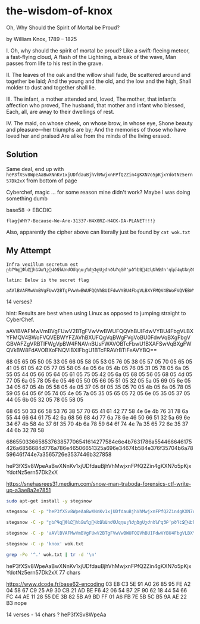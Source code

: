 # the-wisdom-of-knox

Oh, Why Should the Spirit of Mortal be Proud?

by William Knox, 1789 – 1825

I. Oh, why should the spirit of mortal be proud?
Like a swift-fleeing meteor, a fast-flying cloud,
A flash of the Lightning, a break of the wave,
Man passes from life to his rest in the grave.

II. The leaves of the oak and the willow shall fade,
Be scattered around and together be laid;
And the young and the old, and the low and the high,
Shall molder to dust and together shall lie.

III. The infant, a mother attended and, loved,
The mother, that infant’s affection who proved,
The husband, that mother and infant who blessed,
Each, all, are away to their dwellings of rest.

IV. The maid, on whose cheek, on whose brow, in whose eye,
Shone beauty and pleasure––her triumphs are by;
And the memories of those who have loved her and praised
Are alike from the minds of the living erased.

## Solution

Same deal, end up with `heP3fXSv8WpeAaBwXNnKv1xjUDfdauBjhVhMwjxnFPfQ2Zin4gKXN7o5pKjxYdotNz5ern57Dk2xX`
from bottom of page

Cyberchef, magic ... for some reason mine didn't work? Maybe I was doing something dumb

base58 -> EBCDIC

`flag{WHY?-Because-We-Are-31337-H4X0RZ-H4CK-DA-PLANET!!!}`

Also, apparently the cipher above can literally just be found by `cat wok.txt`

## My Attempt

```
Infra vexillum secretum est
ըեՐԳզ՘ՓնԸ՗հեՁաՂշ՘ՎծՋնԱոժՕՄզդայՂժըՖըՍշժոծՆՐզՑԲ՚թծԴէՋ՘ՎԷկԵհՋժոՙդկմՎպԵեղծԵԷՄիԲո՘

latin: Below is the secret flag
```

```
aAVlBVAFMwVmBVgFUwV2BTgFVwVwBWUFQQVhBUIFdwVYBU4FbgVLBXYFMQV4BWoFVQVEBWYFZAVhBXUFQgVqBWgFVgVoBU0FdwVqBXgFbgVGBVAFZgVRBTIFWgVpBW4FNAVnBUsFWAVOBTcFbwU1BXAFSwVqBXgFWQVkBW8FdAVOBXoFNQVlBXIFbgU1BTcFRAVrBTIFeAVYBQo=
```

14 verses?


hint: Results are best when using Linux as opposed to jumping straight to CyberChef.

aAVlBVAFMwVmBVgFUwV2BTgFVwVwBWUFQQVhBUIFdwVYBU4FbgVLBXYFMQV4BWoFVQVEBWYFZAVhBXUFQgVqBWgFVgVoBU0FdwVqBXgFbgVGBVAFZgVRBTIFWgVpBW4FNAVnBUsFWAVOBTcFbwU1BXAFSwVqBXgFWQVkBW8FdAVOBXoFNQVlBXIFbgU1BTcFRAVrBTIFeAVYBQ==

68 05 65 05 50 05 33 05 66 05 58 05 53 05 76 05 38 05 57 05 70 05 65 05 41 05 61 05 42 05 77 05 58 05 4e 05 6e 05 4b 05 76 05 31 05 78 05 6a 05 55 05 44 05 66 05 64 05 61 05 75 05 42 05 6a 05 68 05 56 05 68 05 4d 05 77 05 6a 05 78 05 6e 05 46 05 50 05 66 05 51 05 32 05 5a 05 69 05 6e 05 34 05 67 05 4b 05 58 05 4e 05 37 05 6f 05 35 05 70 05 4b 05 6a 05 78 05 59 05 64 05 6f 05 74 05 4e 05 7a 05 35 05 65 05 72 05 6e 05 35 05 37 05 44 05 6b 05 32 05 78 05 58 05

68 65 50 33 66 58 53 76 38 57 70 65 41 61 42 77 58 4e 6e 4b 76 31 78 6a 55 44 66 64 61 75 42 6a 68 56 68 4d 77 6a 78 6e 46 50 66 51 32 5a 69 6e 34 67 4b 58 4e 37 6f 35 70 4b 6a 78 59 64 6f 74 4e 7a 35 65 72 6e 35 37 44 6b 32 78 58

68655033665853763857706541614277584e6e4b7631786a554466646175426a6856684d776a786e46506651325a696e34674b584e376f35704b6a7859646f744e7a3565726e3537446b327858

heP3fXSv8WpeAaBwXNnKv1xjUDfdauBjhVhMwjxnFPfQ2Zin4gKXN7o5pKjxYdotNz5ern57Dk2xX

https://snehasrees31.medium.com/snow-man-traboda-forensics-ctf-write-up-a3ae8a2e7851

```sh
sudo apt-get install -y stegsnow

stegsnow -C -p "heP3fXSv8WpeAaBwXNnKv1xjUDfdauBjhVhMwjxnFPfQ2Zin4gKXN7o5pKjxYdotNz5ern57Dk2xX" wok.txt

stegsnow -C -p "ըեՐԳզ՘ՓնԸ՗հեՁաՂշ՘ՎծՋնԱոժՕՄզդայՂժըՖըՍշժոծՆՐզՑԲ՚թծԴէՋ՘ՎԷկԵհՋժոՙդկմՎպԵեղծԵԷՄիԲո՘" wok.txt

stegsnow -C -p 'aAVlBVAFMwVmBVgFUwV2BTgFVwVwBWUFQQVhBUIFdwVYBU4FbgVLBXYFMQV4BWoFVQVEBWYFZAVhBXUFQgVqBWgFVgVoBU0FdwVqBXgFbgVGBVAFZgVRBTIFWgVpBW4FNAVnBUsFWAVOBTcFbwU1BXAFSwVqBXgFWQVkBW8FdAVOBXoFNQVlBXIFbgU1BTcFRAVrBTIFeAVYBQo=' wok.txt

stegsnow -C -p 'knox' wok.txt
```

```sh
grep -Po '^.' wok.txt | tr -d '\n'
```

heP3fXSv8WpeAaBwXNnKv1xjUDfdauBjhVhMwjxnFPfQ2Zin4gKXN7o5pKjxYdotNz5ern57Dk2xX
77 chars

https://www.dcode.fr/base62-encoding
03 E8 C3 5E 91 A0 26 85 95 FE A2 04 58 67 C9 25 A9 30 CB 21 AD BE F6 42 06 54 B7 2F 90 62 18 44 54 66 FC 44 AE 11 28 55 DE 3B 82 5B A9 BD FF 01 A6 FB 7E 5B 5C B5 9A AE 22 B3
nope


14 verses - 14 chars ? 
heP3fXSv8WpeAa


